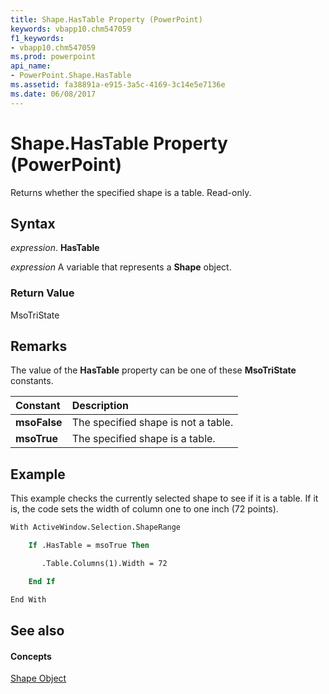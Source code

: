 ```yaml
---
title: Shape.HasTable Property (PowerPoint)
keywords: vbapp10.chm547059
f1_keywords:
- vbapp10.chm547059
ms.prod: powerpoint
api_name:
- PowerPoint.Shape.HasTable
ms.assetid: fa38891a-e915-3a5c-4169-3c14e5e7136e
ms.date: 06/08/2017
---
```



# Shape.HasTable Property (PowerPoint)

Returns whether the specified shape is a table. Read-only.


## Syntax

 _expression_. **HasTable**

 _expression_ A variable that represents a **Shape** object.


### Return Value

MsoTriState


## Remarks

The value of the  **HasTable** property can be one of these **MsoTriState** constants.



|**Constant**|**Description**|
|:-----|:-----|
|**msoFalse**|The specified shape is not a table.|
|**msoTrue**| The specified shape is a table.|

## Example

This example checks the currently selected shape to see if it is a table. If it is, the code sets the width of column one to one inch (72 points).


```vb
With ActiveWindow.Selection.ShapeRange

    If .HasTable = msoTrue Then

       .Table.Columns(1).Width = 72

    End If

End With
```


## See also


#### Concepts


[Shape Object](PowerPoint.Shape.md)

